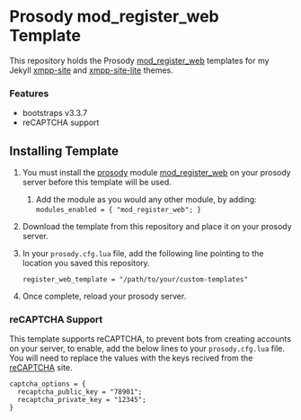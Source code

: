 # Prosody mod_register_web Template
This repository holds the Prosody [mod_register_web](https://modules.prosody.im/mod_register_web.html) templates for my Jekyll 
[xmpp-site](https://github.com/mattrude/xmpp-site) and [xmpp-site-lite](https://github.com/mattrude/xmpp-site-lite) themes.

### Features

* bootstraps v3.3.7
* reCAPTCHA support

## Installing Template

1. You must install the [prosody](https://prosody.im) module [mod_register_web](https://modules.prosody.im/mod_register_web.html) on your prosody server before this template will be used.
   1. Add the module as you would any other module, by adding:
    `modules_enabled = {
        "mod_register_web";
    }`

2. Download the template from this repository and place it on your prosody server.
3. In your `prosody.cfg.lua` file, add the following line pointing to the location you saved this repository.

    `register_web_template = "/path/to/your/custom-templates"`

4. Once complete, reload your prosody server.


### reCAPTCHA Support

This template supports reCAPTCHA, to prevent bots from creating accounts on your server, to enable, add the below lines to your `prosody.cfg.lua` file.   You will need to replace the values with the keys recived from the [reCAPTCHA](https://developers.google.com/recaptcha/) site.

    captcha_options = {
      recaptcha_public_key = "78901";
      recaptcha_private_key = "12345";
    }
